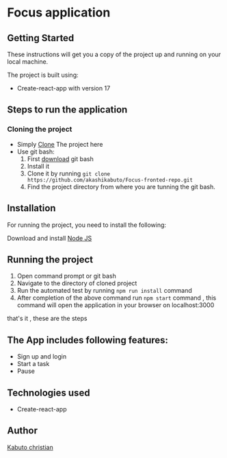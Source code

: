 # Focus application

## Getting Started

These instructions will get you a copy of the project up and running on your local machine.

The project is built using:

- Create-react-app with version 17

## Steps to run the application

### Cloning the project

- Simply [Clone](https://github.com/akashikabuto/Focus-fronted-repo.git) The project here
- Use git bash:
  1.  First [download](https://git-scm.com/downloads) git bash
  2.  Install it
  3.  Clone it by running `git clone https://github.com/akashikabuto/Focus-fronted-repo.git`
  4.  Find the project directory from where you are tunning the git bash.

## Installation

For running the project, you need to install the following:

Download and install [Node JS](https://nodejs.org/en/download/)

## Running the project

1. Open command prompt or git bash
2. Navigate to the directory of cloned project
3. Run the automated test by running `npm run install` command
4. After completion of the above command run `npm start` command , this command will open the application in your browser on localhost:3000

that's it , these are the steps

## The App includes following features:

- Sign up and login
- Start a task
- Pause

## Technologies used

- Create-react-app

## Author

[Kabuto christian](https://github.com/akashikabuto)
